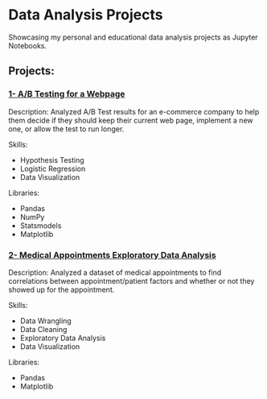 # Data Analysis Projects
Showcasing my personal and educational data analysis projects as Jupyter Notebooks.

## Projects:

### [1- A/B Testing for a Webpage](https://github.com/osamasonbaty/Data-Analysis-Projects/blob/main/AB-Testing%20for%20a%20webpage/Analyze_ab_test_results_final.ipynb)
Description: Analyzed A/B Test results for an e-commerce company to help them decide if they should keep their current web page, implement a new one, or allow the test to run longer.

Skills:
- Hypothesis Testing
- Logistic Regression
- Data Visualization

Libraries:
- Pandas
- NumPy
- Statsmodels
- Matplotlib

### [2- Medical Appointments Exploratory Data Analysis](https://github.com/osamasonbaty/Data-Analysis-Projects/blob/main/Medical%20Appointments%20EDA/Medical_Appointments_Analysis.ipynb)
Description: Analyzed a dataset of medical appointments to find correlations between
appointment/patient factors and whether or not they showed up for the appointment.

Skills:
- Data Wrangling
- Data Cleaning
- Exploratory Data Analysis
- Data Visualization

Libraries:
- Pandas
- Matplotlib
